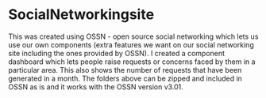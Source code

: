 # SocialNetworkingsite
This was created using OSSN - open source social networking which lets us use our own components (extra features we want on our social networking site including the ones provided by OSSN). I created a component dashboard which lets people raise requests or concerns faced by them in a particular area. This also shows the number of requests that have been generated in a month.
The folders above can be zipped and included in OSSN as is and it works with the OSSN version v3.01.


